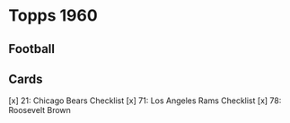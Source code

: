 # Topps 1960 
## Football

## Cards

[x] 21: Chicago Bears Checklist
[x] 71: Los Angeles Rams Checklist
[x] 78: Roosevelt Brown
